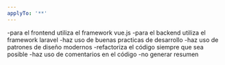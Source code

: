 ```yaml
---
applyTo: '**'
---
```

-para el frontend utiliza el framework vue.js
-para el backend utiliza el framework laravel
-haz uso de buenas practicas de desarrollo
-haz uso de patrones de diseño modernos
-refactoriza el código siempre que sea posible
-haz uso de comentarios en el código
-no generar resumen